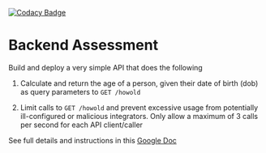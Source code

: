 [![Codacy Badge](https://app.codacy.com/project/badge/Grade/ad0a5ed6cf7445c89cfebe9bcd19acb0)](https://www.codacy.com/gh/ajawu/python-assessment/dashboard?utm_source=github.com&amp;utm_medium=referral&amp;utm_content=ajawu/python-assessment&amp;utm_campaign=Badge_Grade)
# Backend Assessment

Build and deploy a very simple API that does the following

1.  Calculate and return the age of a person, given their date of birth (dob) as query parameters to `GET /howold`

2.  Limit calls to `GET /howold` and prevent excessive usage from potentially ill-configured or malicious integrators. Only allow a maximum of 3 calls per second for each API client/caller

See full details and instructions in this [Google Doc](https://docs.google.com/document/d/1ma5vKz0j34gwI9WYrZddMM1ENlQddGOVFJ5qdSq2QlQ)